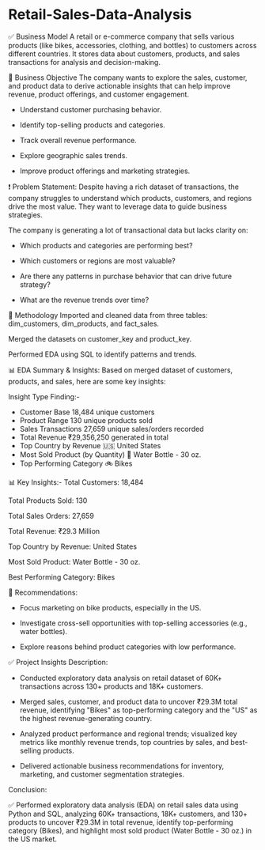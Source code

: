 # Retail-Sales-Data-Analysis

✅ Business Model
A retail or e-commerce company that sells various products (like bikes, accessories, clothing, and bottles) to customers across different countries. It stores data about customers, products, and sales transactions for analysis and decision-making.


🎯 Business Objective
The company wants to explore the sales, customer, and product data to derive actionable insights that can help improve revenue, product offerings, and customer engagement.

* Understand customer purchasing behavior.

* Identify top-selling products and categories.

* Track overall revenue performance.

* Explore geographic sales trends.

* Improve product offerings and marketing strategies.


❗ Problem Statement: 
Despite having a rich dataset of transactions, the company struggles to understand which products, customers, and regions drive the most value. They want to leverage data to guide business strategies.

The company is generating a lot of transactional data but lacks clarity on:

* Which products and categories are performing best?

* Which customers or regions are most valuable?

* Are there any patterns in purchase behavior that can drive future strategy?

* What are the revenue trends over time?


🧪 Methodology
Imported and cleaned data from three tables: dim_customers, dim_products, and fact_sales.

Merged the datasets on customer_key and product_key.

Performed EDA using SQL to identify patterns and trends.


📊 EDA Summary & Insights: 
Based on merged dataset of customers, products, and sales, here are some key insights:

Insight Type Finding:- 
* Customer Base	18,484 unique customers
* Product Range	130 unique products sold
* Sales Transactions	27,659 unique sales/orders recorded
* Total Revenue	₹29,356,250 generated in total
* Top Country by Revenue	🇺🇸 United States
* Most Sold Product (by Quantity)	🧴 Water Bottle - 30 oz.
* Top Performing Category	🚲 Bikes


📊 Key Insights:- 
Total Customers: 18,484

Total Products Sold: 130

Total Sales Orders: 27,659

Total Revenue: ₹29.3 Million

Top Country by Revenue: United States

Most Sold Product: Water Bottle - 30 oz.

Best Performing Category: Bikes

📌 Recommendations: 

* Focus marketing on bike products, especially in the US.

* Investigate cross-sell opportunities with top-selling accessories (e.g., water bottles).

* Explore reasons behind product categories with low performance.
  
✅ Project Insights Description: 

* Conducted exploratory data analysis on retail dataset of 60K+ transactions across 130+ products and 18K+ customers.

* Merged sales, customer, and product data to uncover ₹29.3M total revenue, identifying "Bikes" as top-performing category and the "US" as the highest revenue-generating country.

* Analyzed product performance and regional trends; visualized key metrics like monthly revenue trends, top countries by sales, and best-selling products.

* Delivered actionable business recommendations for inventory, marketing, and customer segmentation strategies.

Conclusion: 

✅ Performed exploratory data analysis (EDA) on retail sales data using Python and SQL, analyzing 60K+ transactions, 18K+ customers, and 130+ products to uncover ₹29.3M in total revenue, identify top-performing category (Bikes), and highlight most sold product (Water Bottle - 30 oz.) in the US market.
